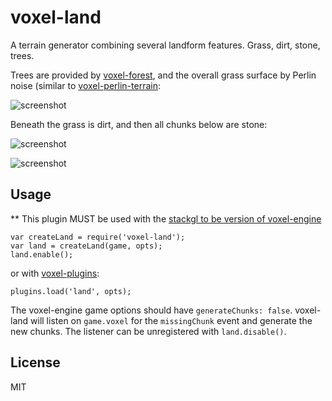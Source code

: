 # voxel-land

A terrain generator combining several landform features. Grass, dirt, stone, trees.

Trees are provided by [voxel-forest](https://github.com/deathcap/voxel-forest),
and the overall grass surface by Perlin noise (similar to [voxel-perlin-terrain](https://github.com/maxogden/voxel-perlin-terrain):

![screenshot](http://i.imgur.com/ZzVFUAj.png "Screenshot overview")

Beneath the grass is dirt, and then all chunks below are stone:

![screenshot](http://i.imgur.com/D918dUX.png "Screenshot both")

![screenshot](http://i.imgur.com/XB8k8XP.png "Screenshot mined")

## Usage

** This plugin MUST be used with the [stackgl to be version of voxel-engine](https://github.com/maxogden/voxel-engine/pull/103)

    var createLand = require('voxel-land');
    var land = createLand(game, opts);
    land.enable();

or with [voxel-plugins](https://github.com/deathcap/voxel-plugins):

    plugins.load('land', opts);

The voxel-engine game options should have `generateChunks: false`. voxel-land
will listen on `game.voxel` for the `missingChunk` event and generate the new
chunks. The listener can be unregistered with `land.disable()`.

## License

MIT

